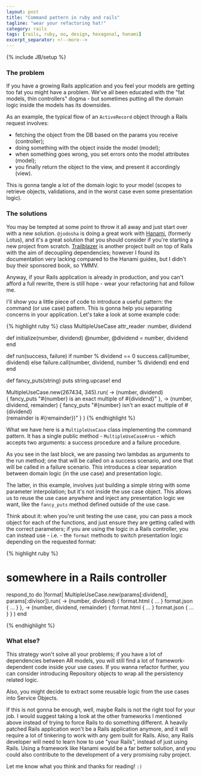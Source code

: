 ```yaml
---
layout: post
title: "Command pattern in ruby and rails"
tagline: "wear your refactoring hat!"
category: rails
tags: [rails, ruby, oo, design, hexagonal, hanami]
excerpt_separator: <!--more-->
---
```

{% include JB/setup %}

### The problem

If you have a growing Rails application and you feel your models are getting too
fat you might have a problem. We've all been educated with the "fat models, thin
controllers" dogma - but sometimes putting all the domain logic inside the
models has its downsides.

As an example, the typical flow of an `ActiveRecord` object through a Rails
request involves:

* fetching the object from the DB based on the params you receive (controller);
* doing something with the object inside the model (model);
* when something goes wrong, you set errors onto the model attributes (model);
* you finally return the object to the view, and present it accordingly (view).

This is gonna tangle a lot of the domain logic to your model (scopes to
retrieve objects, validations, and in the worst case even some presentation
logic).

<!--more-->

### The solutions

You may be tempted at some point to throw it all away and just start over with a
new solution. `@jodosha` is doing a great work with
[Hanami](https://github.com/hanami/hanami), (formerly Lotus), and it's a great
solution that you should consider if you're starting a new project from scratch.
[Trailblazer](https://github.com/apotonick/trailblazer) is another project built
on top of Rails with the aim of decoupling dependencies; however I found its
documentation very lacking compared to the Hanami guides, but I didn't buy their
sponsored book, so YMMV.

Anyway, if your Rails application is already in production, and you can't afford
a full rewrite, there is still hope - wear your refactoring hat and follow me.

I'll show you a little piece of code to introduce a useful pattern:
the command (or use case) pattern. This is gonna help you separating concerns
in your application. Let's take a look at some example code:

{% highlight ruby %}
class MultipleUseCase
  attr_reader :number, dividend

  def initialize(number, dividend)
    @number, @dividend = number, dividend
  end

  def run(success, failure)
    if number % dividend == 0
      success.call(number, dividend)
    else
      failure.call(number, dividend, number % dividend)
    end
  end
end

def fancy_puts(string)
  puts string.upcase!
end

MultipleUseCase.new(267434, 345).run(
  -> (number, dividend)            
      { fancy_puts "#{number} is an exact multiple of #{dividend}" },
  -> (number, dividend, remainder)
      { fancy_puts "#{number} isn't an exact multiple of #{dividend}\
                   (remainder is #{remainder})" }
)
{% endhighlight %}

What we have here is a `MultipleUseCase` class implementing the command pattern.
It has a single public method - `MultipleUseCase#run` - which accepts two
arguments: a success procedure and a failure procedure.

As you see in the last block, we are passing two lambdas as arguments to the
run method; one that will be called on a success scenario, and one that will be
called in a failure scenario. This introduces a clear separation between
domain logic (in the use case) and presentation logic.

The latter, in this example, involves just building a simple string with some
parameter interpolation; but it's not inside the use case object. This allows us
to reuse the use case anywhere and inject any presentation logic we want, like
the `fancy_puts` method defined outside of the use case.

Think about it: when you're unit testing the use case, you can pass a mock
object for each of the functions, and just ensure they are getting called with
the correct parameters; if you are using the logic in a Rails controller, you
can instead use - i.e. - the `format` methods to switch presentation logic
depending on the requested format:

{% highlight ruby %}
# somewhere in a Rails controller

respond_to do |format|
  MultipleUseCase.new(params[:dividend], params[:divisor]).run(
    -> (number, dividend) {
      format.html { ... }
      format.json { ... }
    },
    -> (number, dividend, remainder) {
      format.html { ... }
      format.json { ... }
    }
  )
end

{% endhighlight %}

### What else?

This strategy won't solve all your problems; if you have a lot of dependencies
between AR models, you will still find a lot of framework-dependent code inside
your use cases. If you wanna refactor further, you can consider introducing
Repository objects to wrap all the persistency related logic.

Also, you might decide to extract some reusable logic from the use cases into
Service Objects.

If this is not gonna be enough, well, maybe Rails is not the right tool for your
job. I would suggest taking a look at the other frameworks I mentioned above
instead of trying to force Rails to do something different. A heavily patched
Rails application won't be a Rails application anymore, and it will require a
lot of tinkering to work with any gem built for Rails. Also, any Rails developer
will need to learn how to use "your Rails", instead of just using Rails.
Using a framework like Hanami would be a far better solution, and you could
also contribute to the development of a very promising ruby project.

Let me know what you think and thanks for reading! `:)`
